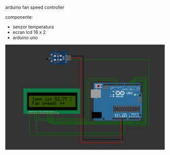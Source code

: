 arduino fan speed controller

componente:
- senzor temperatura 
- ecran lcd 16 x 2
- arduino uno 

![img](./img/Screenshot%202022-06-27%20161132.png)
